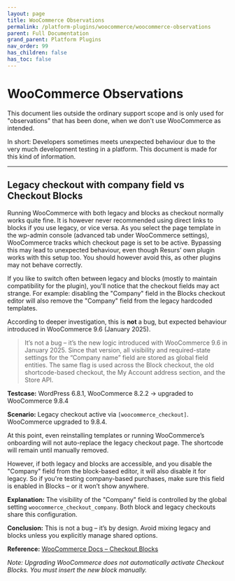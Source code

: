 ```yaml
---
layout: page
title: WooCommerce Observations
permalink: /platform-plugins/woocommerce/woocommerce-observations
parent: Full Documentation
grand_parent: Platform Plugins
nav_order: 99
has_children: false
has_toc: false
---
```


# WooCommerce Observations

This document lies outside the ordinary support scope and is only used for "observations" that has been done, when we
don't use WooCommerce as intended.

In short: Developers sometimes meets unexpected behaviour due to the very much development testing in a platform. This
document is made for this kind of information.

---

## Legacy checkout with company field vs Checkout Blocks

Running WooCommerce with both legacy and blocks as checkout normally works quite fine. It is however never recommended using direct links to blocks if you use legacy, or vice versa. As you select the page template in the wp-admin console (advanced tab under WooCommerce settings), WooCommerce tracks which checkout page is set to be active. Bypassing this may lead to unexpected behaviour, even though Resurs’ own plugin works with this setup too. You should however avoid this, as other plugins may not behave correctly.

If you like to switch often between legacy and blocks (mostly to maintain compatibility for the plugin), you'll notice that the checkout fields may act strange. For example: disabling the "Company" field in the Blocks checkout editor will also remove the "Company" field from the legacy hardcoded templates.

According to deeper investigation, this is **not** a bug, but expected behaviour introduced in WooCommerce 9.6 (January 2025).

> It’s not a bug – it’s the new logic introduced with WooCommerce 9.6 in January 2025. Since that version, all visibility and required-state settings for the “Company name” field are stored as global field entities. The same flag is used across the Block checkout, the old shortcode-based checkout, the My Account address section, and the Store API.

**Testcase:** WordPress 6.8.1, WooCommerce 8.2.2 → upgraded to WooCommerce 9.8.4

**Scenario:**
Legacy checkout active via `[woocommerce_checkout]`. WooCommerce upgraded to 9.8.4.

At this point, even reinstalling templates or running WooCommerce’s onboarding will not auto-replace the legacy checkout page. The shortcode will remain until manually removed.

However, if both legacy and blocks are accessible, and you disable the "Company" field from the block-based editor, it will also disable it for legacy. So if you're testing company-based purchases, make sure this field is enabled in Blocks – or it won’t show anywhere.

**Explanation:**
The visibility of the "Company" field is controlled by the global setting `woocommerce_checkout_company`. Both block and legacy checkouts share this configuration.

**Conclusion:**
This is not a bug – it’s by design. Avoid mixing legacy and blocks unless you explicitly manage shared options.

**Reference:** [WooCommerce Docs – Checkout Blocks](https://woocommerce.com/document/using-the-new-block-based-checkout/)

*Note: Upgrading WooCommerce does not automatically activate Checkout Blocks. You must insert the new block manually.*

